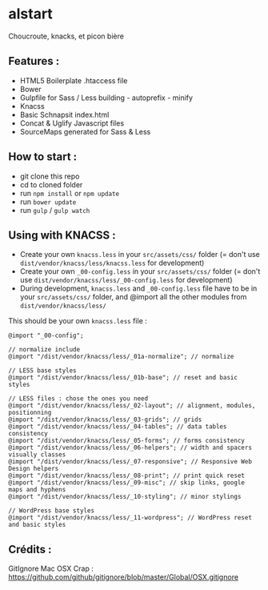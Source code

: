 # alstart
Choucroute, knacks, et picon bière

## Features :
- HTML5 Boilerplate .htaccess file
- Bower
- Gulpfile for Sass / Less building - autoprefix - minify
- Knacss
- Basic Schnapsit index.html
- Concat & Uglify Javascript files
- SourceMaps generated for Sass & Less

## How to start :
- git clone this repo
- cd to cloned folder
- run `npm install` or `npm update`
- run `bower update`
- run `gulp` / `gulp watch`

## Using with KNACSS :
- Create your own `knacss.less` in your `src/assets/css/` folder (= don't use `dist/vendor/knacss/less/knacss.less` for development)
- Create your own `_00-config.less` in your `src/assets/css/` folder (= don't use `dist/vendor/knacss/less/_00-config.less` for development)
- During development, `knacss.less` and `_00-config.less` file have to be in your `src/assets/css/` folder, and @import all the other modules from `dist/vendor/knacss/less/`

This should be your own `knacss.less` file :

```
@import "_00-config";

// normalize include
@import "/dist/vendor/knacss/less/_01a-normalize"; // normalize

// LESS base styles
@import "/dist/vendor/knacss/less/_01b-base"; // reset and basic styles

// LESS files : chose the ones you need
@import "/dist/vendor/knacss/less/_02-layout"; // alignment, modules, positionning
@import "/dist/vendor/knacss/less/_03-grids"; // grids
@import "/dist/vendor/knacss/less/_04-tables"; // data tables consistency
@import "/dist/vendor/knacss/less/_05-forms"; // forms consistency
@import "/dist/vendor/knacss/less/_06-helpers"; // width and spacers visually classes
@import "/dist/vendor/knacss/less/_07-responsive"; // Responsive Web Design helpers
@import "/dist/vendor/knacss/less/_08-print"; // print quick reset
@import "/dist/vendor/knacss/less/_09-misc"; // skip links, google maps and hyphens
@import "/dist/vendor/knacss/less/_10-styling"; // minor stylings

// WordPress base styles
@import "/dist/vendor/knacss/less/_11-wordpress"; // WordPress reset and basic styles
```


## Crédits :

GitIgnore Mac OSX Crap : https://github.com/github/gitignore/blob/master/Global/OSX.gitignore
